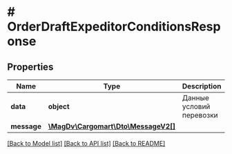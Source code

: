 # # OrderDraftExpeditorConditionsResponse

## Properties

Name | Type | Description | Notes
------------ | ------------- | ------------- | -------------
**data** | **object** | Данные условий перевозки |
**message** | [**\MagDv\Cargomart\Dto\MessageV2[]**](MessageV2.md) |  | [optional]

[[Back to Model list]](../../README.md#models) [[Back to API list]](../../README.md#endpoints) [[Back to README]](../../README.md)
